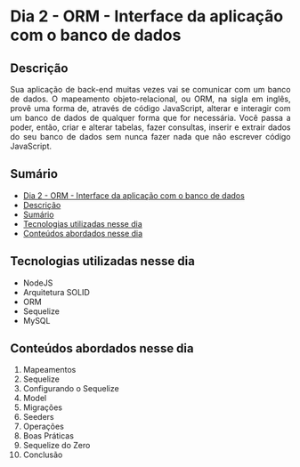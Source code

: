 # Dia 2 - ORM - Interface da aplicação com o banco de dados


## Descrição
<p align="justify">
Sua aplicação de back-end muitas vezes vai se comunicar com um banco de dados. O mapeamento objeto-relacional, ou ORM, na sigla em inglês, provê uma forma de, através de código JavaScript, alterar e interagir com um banco de dados de qualquer forma que for necessária. Você passa a poder, então, criar e alterar tabelas, fazer consultas, inserir e extrair dados do seu banco de dados sem nunca fazer nada que não escrever código JavaScript.
</p>

## Sumário
- [Dia 2 - ORM - Interface da aplicação com o banco de dados](#dia-2---orm---interface-da-aplicação-com-o-banco-de-dados)
- [Descrição](#descrição)
- [Sumário](#sumário)
- [Tecnologias utilizadas nesse dia](#tecnologias-utilizadas-nesse-dia)
- [Conteúdos abordados nesse dia](#conteúdos-abordados-nesse-dia)

## Tecnologias utilizadas nesse dia
- NodeJS
- Arquitetura SOLID
- ORM
- Sequelize
- MySQL

## Conteúdos abordados nesse dia
1. Mapeamentos
2. Sequelize
3. Configurando o Sequelize
4. Model
5. Migrações
6. Seeders
7. Operações
8. Boas Práticas
9. Sequelize do Zero
10. Conclusão
